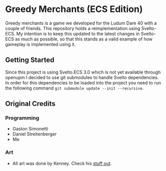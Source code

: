 # Greedy Merchants (ECS Edition)

Greedy merchants is a game we developed for the Ludum Dare 40 with a couple of friends. This repository holds a reimplementation using Svelto-ECS. My intention is to keep this updated to the latest changes in Svelto-ECS as much as possible, so that this stands as a valid example of how gameplay is implemented using it.

## Getting Started

Since this project is using Svelto.ECS 3.0 which is not yet available through openupm I decided to use git submodules to handle Svelto dependencies. In order for this dependencies to be loaded into the project you need to run the following command `git submodule update --init --recursive`.

## Original Credits

### Programming

* Gaston Simonetti
* Daniel Streitenberger
* Me

### Art

* All art was done by Kenney. Check his [stuff out](https://www.kenney.nl/assets).
